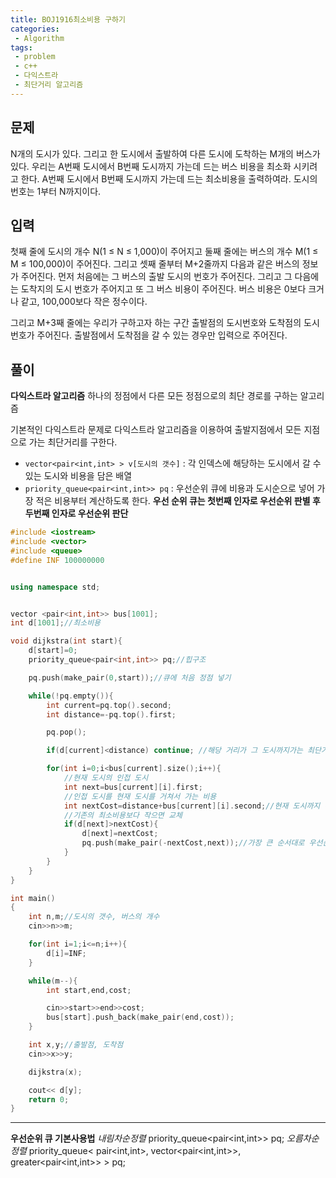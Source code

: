 ```yaml
---
title: BOJ1916최소비용 구하기
categories:
 - Algorithm
tags:
 - problem
 - c++
 - 다익스트라
 - 최단거리 알고리즘
---
```


## 문제

N개의 도시가 있다. 그리고 한 도시에서 출발하여 다른 도시에 도착하는 M개의 버스가 있다. 우리는 A번째 도시에서 B번째 도시까지 가는데 드는 버스 비용을 최소화 시키려고 한다. A번째 도시에서 B번째 도시까지 가는데 드는 최소비용을 출력하여라. 도시의 번호는 1부터 N까지이다.

## 입력

첫째 줄에 도시의 개수 N(1 ≤ N ≤ 1,000)이 주어지고 둘째 줄에는 버스의 개수 M(1 ≤ M ≤ 100,000)이 주어진다. 그리고 셋째 줄부터 M+2줄까지 다음과 같은 버스의 정보가 주어진다. 먼저 처음에는 그 버스의 출발 도시의 번호가 주어진다. 그리고 그 다음에는 도착지의 도시 번호가 주어지고 또 그 버스 비용이 주어진다. 버스 비용은 0보다 크거나 같고, 100,000보다 작은 정수이다.

그리고 M+3째 줄에는 우리가 구하고자 하는 구간 출발점의 도시번호와 도착점의 도시번호가 주어진다. 출발점에서 도착점을 갈 수 있는 경우만 입력으로 주어진다.

## 풀이

**다익스트라 알고리즘**
하나의 정점에서 다른 모든 정점으로의 최단 경로를 구하는 알고리즘

기본적인 다익스트라 문제로 다익스트라 알고리즘을 이용하여 출발지점에서 모든 지점으로 가는 최단거리를 구한다.

- `vector<pair<int,int> > v[도시의 갯수]` : 각 인덱스에 해당하는 도시에서 갈 수 있는 도시와 비용을 담은 배열  
- `priority_queue<pair<int,int>> pq` : 우선순위 큐에 비용과 도시순으로 넣어 가장 적은 비용부터 계산하도록 한다. **우선 순위 큐는 첫번째 인자로 우선순위 판별 후 두번째 인자로 우선순위 판단**


```c++
#include <iostream>
#include <vector>
#include <queue>
#define INF 100000000


using namespace std;


vector <pair<int,int>> bus[1001];
int d[1001];//최소비용

void dijkstra(int start){
    d[start]=0;
    priority_queue<pair<int,int>> pq;//힙구조

    pq.push(make_pair(0,start));//큐에 처음 정점 넣기

    while(!pq.empty()){
        int current=pq.top().second;
        int distance=-pq.top().first;

        pq.pop();

        if(d[current]<distance) continue; //해당 거리가 그 도시까지가는 최단거리가 아닐경우

        for(int i=0;i<bus[current].size();i++){
            //현재 도시의 인접 도시
            int next=bus[current][i].first;
            //인접 도시를 현재 도시를 거쳐서 가는 비용
            int nextCost=distance+bus[current][i].second;//현재 도시까지 온 거리+인접도시까지 가는 거리
            //기존의 최소비용보다 작으면 교체
            if(d[next]>nextCost){
                d[next]=nextCost;
                pq.push(make_pair(-nextCost,next));//가장 큰 순서대로 우선순위를 매기므로 - 를 붙여준다.
            }
        }
    }
}

int main()
{
    int n,m;//도시의 갯수, 버스의 개수
    cin>>n>>m;

    for(int i=1;i<=n;i++){
        d[i]=INF;
    }

    while(m--){
        int start,end,cost;

        cin>>start>>end>>cost;
        bus[start].push_back(make_pair(end,cost));
    }

    int x,y;//출발점, 도착점
    cin>>x>>y;

    dijkstra(x);

    cout<< d[y];
    return 0;
}
```

_ _ _
**우선순위 큐 기본사용법**
*내림차순정렬*
priority_queue<pair<int,int>> pq;
*오름차순정렬*
priority_queue< pair<int,int>, vector<pair<int,int>>, greater<pair<int,int>> > pq;
